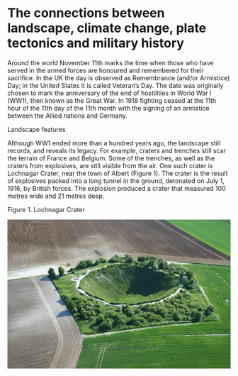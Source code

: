 # The connections between landscape, climate change, plate tectonics and military history

Around the world November 11th marks the time when those who have served in the armed forces are honoured and remembered for their sacrifice. In the UK the day is observed as Remembrance (and/or Armistice) Day; in the United States it is called Veteran’s Day. The date was originally chosen to mark the anniversary of the end of hostilities in World War I (WW1), then known as the Great War. In 1918 fighting ceased at the 11th hour of the 11th day of the 11th month with the signing of an armistice between the Allied nations and Germany.

Landscape features

Although WW1 ended more than a hundred years ago, the landscape still records, and reveals its legacy. For example, craters and trenches still scar the terrain of France and Belgium. Some of the trenches, as well as the craters from explosives, are still visible from the air. One such crater is Lochnagar Crater, near the town of Albert (Figure 1). The crater is the result of explosives packed into a long tunnel in the ground, detonated on July 1, 1916, by British forces. The explosion produced a crater that measured 100 metres wide and 21 metres deep.

Figure 1. Lochnagar Crater

![image](.pix/lochnagar_crater.webp)
